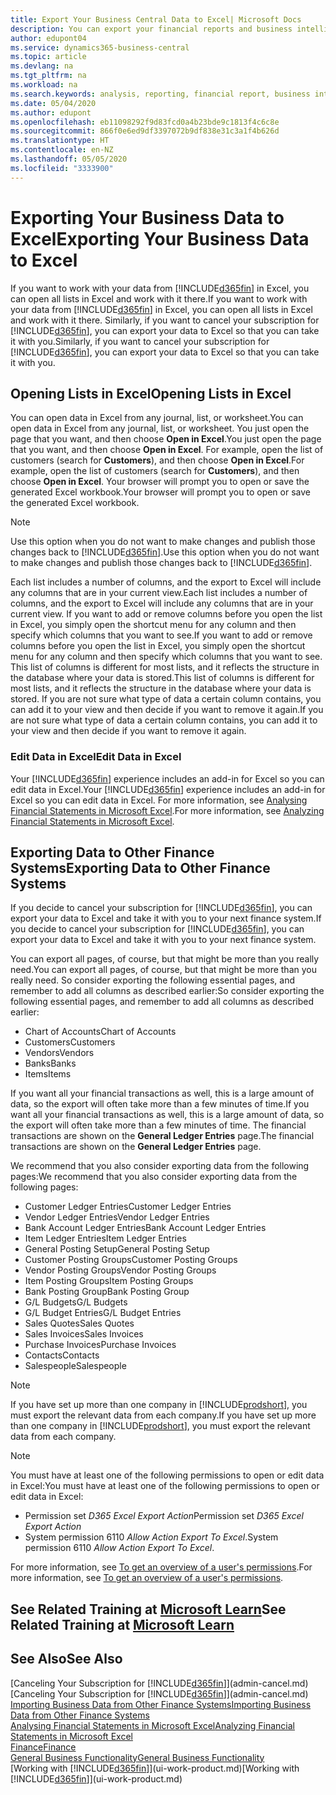 ```yaml
---
title: Export Your Business Central Data to Excel| Microsoft Docs
description: You can export your financial reports and business intelligence data from Business Central  to Excel, or open your data in Excel.
author: edupont04
ms.service: dynamics365-business-central
ms.topic: article
ms.devlang: na
ms.tgt_pltfrm: na
ms.workload: na
ms.search.keywords: analysis, reporting, financial report, business intelligence, BI, Excel
ms.date: 05/04/2020
ms.author: edupont
ms.openlocfilehash: eb11098292f9d83fcd0a4b23bde9c1813f4c6c8e
ms.sourcegitcommit: 866f0e6ed9df3397072b9df838e31c3a1f4b626d
ms.translationtype: HT
ms.contentlocale: en-NZ
ms.lasthandoff: 05/05/2020
ms.locfileid: "3333900"
---
```

# <a name="exporting-your-business-data-to-excel"></a><span data-ttu-id="c989f-103">Exporting Your Business Data to Excel</span><span class="sxs-lookup"><span data-stu-id="c989f-103">Exporting Your Business Data to Excel</span></span>
<span data-ttu-id="c989f-104">If you want to work with your data from [!INCLUDE[d365fin](includes/d365fin_md.md)] in Excel, you can open all lists in Excel and work with it there.</span><span class="sxs-lookup"><span data-stu-id="c989f-104">If you want to work with your data from [!INCLUDE[d365fin](includes/d365fin_md.md)] in Excel, you can open all lists in Excel and work with it there.</span></span> <span data-ttu-id="c989f-105">Similarly, if you want to cancel your subscription for [!INCLUDE[d365fin](includes/d365fin_md.md)], you can export your data to Excel so that you can take it with you.</span><span class="sxs-lookup"><span data-stu-id="c989f-105">Similarly, if you want to cancel your subscription for [!INCLUDE[d365fin](includes/d365fin_md.md)], you can export your data to Excel so that you can take it with you.</span></span>

## <a name="opening-lists-in-excel"></a><span data-ttu-id="c989f-106">Opening Lists in Excel</span><span class="sxs-lookup"><span data-stu-id="c989f-106">Opening Lists in Excel</span></span>
<span data-ttu-id="c989f-107">You can open data in Excel from any journal, list, or worksheet.</span><span class="sxs-lookup"><span data-stu-id="c989f-107">You can open data in Excel from any journal, list, or worksheet.</span></span> <span data-ttu-id="c989f-108">You just open the page that you want, and then choose **Open in Excel**.</span><span class="sxs-lookup"><span data-stu-id="c989f-108">You just open the page that you want, and then choose **Open in Excel**.</span></span> <span data-ttu-id="c989f-109">For example, open the list of customers (search for **Customers**), and then choose **Open in Excel**.</span><span class="sxs-lookup"><span data-stu-id="c989f-109">For example, open the list of customers (search for **Customers**), and then choose **Open in Excel**.</span></span> <span data-ttu-id="c989f-110">Your browser will prompt you to open or save the generated Excel workbook.</span><span class="sxs-lookup"><span data-stu-id="c989f-110">Your browser will prompt you to open or save the generated Excel workbook.</span></span>  

> [!NOTE]
> <span data-ttu-id="c989f-111">Use this option when you do not want to make changes and publish those changes back to [!INCLUDE[d365fin](includes/d365fin_md.md)].</span><span class="sxs-lookup"><span data-stu-id="c989f-111">Use this option when you do not want to make changes and publish those changes back to [!INCLUDE[d365fin](includes/d365fin_md.md)].</span></span>  

<span data-ttu-id="c989f-112">Each list includes a number of columns, and the export to Excel will include any columns that are in your current view.</span><span class="sxs-lookup"><span data-stu-id="c989f-112">Each list includes a number of columns, and the export to Excel will include any columns that are in your current view.</span></span> <span data-ttu-id="c989f-113">If you want to add or remove columns before you open the list in Excel, you simply open the shortcut menu for any column and then specify which columns that you want to see.</span><span class="sxs-lookup"><span data-stu-id="c989f-113">If you want to add or remove columns before you open the list in Excel, you simply open the shortcut menu for any column and then specify which columns that you want to see.</span></span> <span data-ttu-id="c989f-114">This list of columns is different for most lists, and it reflects the structure in the database where your data is stored.</span><span class="sxs-lookup"><span data-stu-id="c989f-114">This list of columns is different for most lists, and it reflects the structure in the database where your data is stored.</span></span> <span data-ttu-id="c989f-115">If you are not sure what type of data a certain column contains, you can add it to your view and then decide if you want to remove it again.</span><span class="sxs-lookup"><span data-stu-id="c989f-115">If you are not sure what type of data a certain column contains, you can add it to your view and then decide if you want to remove it again.</span></span>  

### <a name="edit-data-in-excel"></a><span data-ttu-id="c989f-116">Edit Data in Excel</span><span class="sxs-lookup"><span data-stu-id="c989f-116">Edit Data in Excel</span></span>
<span data-ttu-id="c989f-117">Your [!INCLUDE[d365fin](includes/d365fin_md.md)] experience includes an add-in for Excel so you can edit data in Excel.</span><span class="sxs-lookup"><span data-stu-id="c989f-117">Your [!INCLUDE[d365fin](includes/d365fin_md.md)] experience includes an add-in for Excel so you can edit data in Excel.</span></span> <span data-ttu-id="c989f-118">For more information, see [Analysing Financial Statements in Microsoft Excel](finance-analyze-excel.md).</span><span class="sxs-lookup"><span data-stu-id="c989f-118">For more information, see [Analyzing Financial Statements in Microsoft Excel](finance-analyze-excel.md).</span></span>  

## <a name="exporting-data-to-other-finance-systems"></a><span data-ttu-id="c989f-119">Exporting Data to Other Finance Systems</span><span class="sxs-lookup"><span data-stu-id="c989f-119">Exporting Data to Other Finance Systems</span></span>
<span data-ttu-id="c989f-120">If you decide to cancel your subscription for [!INCLUDE[d365fin](includes/d365fin_md.md)], you can export your data to Excel and take it with you to your next finance system.</span><span class="sxs-lookup"><span data-stu-id="c989f-120">If you decide to cancel your subscription for [!INCLUDE[d365fin](includes/d365fin_md.md)], you can export your data to Excel and take it with you to your next finance system.</span></span>  

<span data-ttu-id="c989f-121">You can export all pages, of course, but that might be more than you really need.</span><span class="sxs-lookup"><span data-stu-id="c989f-121">You can export all pages, of course, but that might be more than you really need.</span></span> <span data-ttu-id="c989f-122">So consider exporting the following essential pages, and remember to add all columns as described earlier:</span><span class="sxs-lookup"><span data-stu-id="c989f-122">So consider exporting the following essential pages, and remember to add all columns as described earlier:</span></span>  

* <span data-ttu-id="c989f-123">Chart of Accounts</span><span class="sxs-lookup"><span data-stu-id="c989f-123">Chart of Accounts</span></span>  
* <span data-ttu-id="c989f-124">Customers</span><span class="sxs-lookup"><span data-stu-id="c989f-124">Customers</span></span>  
* <span data-ttu-id="c989f-125">Vendors</span><span class="sxs-lookup"><span data-stu-id="c989f-125">Vendors</span></span>  
* <span data-ttu-id="c989f-126">Banks</span><span class="sxs-lookup"><span data-stu-id="c989f-126">Banks</span></span>  
* <span data-ttu-id="c989f-127">Items</span><span class="sxs-lookup"><span data-stu-id="c989f-127">Items</span></span>  

<span data-ttu-id="c989f-128">If you want all your financial transactions as well, this is a large amount of data, so the export will often take more than a few minutes of time.</span><span class="sxs-lookup"><span data-stu-id="c989f-128">If you want all your financial transactions as well, this is a large amount of data, so the export will often take more than a few minutes of time.</span></span> <span data-ttu-id="c989f-129">The financial transactions are shown on the **General Ledger Entries** page.</span><span class="sxs-lookup"><span data-stu-id="c989f-129">The financial transactions are shown on the **General Ledger Entries** page.</span></span>  

<span data-ttu-id="c989f-130">We recommend that you also consider exporting data from the following pages:</span><span class="sxs-lookup"><span data-stu-id="c989f-130">We recommend that you also consider exporting data from the following pages:</span></span>  

* <span data-ttu-id="c989f-131">Customer Ledger Entries</span><span class="sxs-lookup"><span data-stu-id="c989f-131">Customer Ledger Entries</span></span>  
* <span data-ttu-id="c989f-132">Vendor Ledger Entries</span><span class="sxs-lookup"><span data-stu-id="c989f-132">Vendor Ledger Entries</span></span>  
* <span data-ttu-id="c989f-133">Bank Account Ledger Entries</span><span class="sxs-lookup"><span data-stu-id="c989f-133">Bank Account Ledger Entries</span></span>  
* <span data-ttu-id="c989f-134">Item Ledger Entries</span><span class="sxs-lookup"><span data-stu-id="c989f-134">Item Ledger Entries</span></span>  
* <span data-ttu-id="c989f-135">General Posting Setup</span><span class="sxs-lookup"><span data-stu-id="c989f-135">General Posting Setup</span></span>  
* <span data-ttu-id="c989f-136">Customer Posting Groups</span><span class="sxs-lookup"><span data-stu-id="c989f-136">Customer Posting Groups</span></span>  
* <span data-ttu-id="c989f-137">Vendor Posting Groups</span><span class="sxs-lookup"><span data-stu-id="c989f-137">Vendor Posting Groups</span></span>  
* <span data-ttu-id="c989f-138">Item Posting Groups</span><span class="sxs-lookup"><span data-stu-id="c989f-138">Item Posting Groups</span></span>  
* <span data-ttu-id="c989f-139">Bank Posting Group</span><span class="sxs-lookup"><span data-stu-id="c989f-139">Bank Posting Group</span></span>  
* <span data-ttu-id="c989f-140">G/L Budgets</span><span class="sxs-lookup"><span data-stu-id="c989f-140">G/L Budgets</span></span>  
* <span data-ttu-id="c989f-141">G/L Budget Entries</span><span class="sxs-lookup"><span data-stu-id="c989f-141">G/L Budget Entries</span></span>  
* <span data-ttu-id="c989f-142">Sales Quotes</span><span class="sxs-lookup"><span data-stu-id="c989f-142">Sales Quotes</span></span>  
* <span data-ttu-id="c989f-143">Sales Invoices</span><span class="sxs-lookup"><span data-stu-id="c989f-143">Sales Invoices</span></span>  
* <span data-ttu-id="c989f-144">Purchase Invoices</span><span class="sxs-lookup"><span data-stu-id="c989f-144">Purchase Invoices</span></span>  
* <span data-ttu-id="c989f-145">Contacts</span><span class="sxs-lookup"><span data-stu-id="c989f-145">Contacts</span></span>  
* <span data-ttu-id="c989f-146">Salespeople</span><span class="sxs-lookup"><span data-stu-id="c989f-146">Salespeople</span></span>  

> [!NOTE]  
> <span data-ttu-id="c989f-147">If you have set up more than one company in [!INCLUDE[prodshort](includes/prodshort.md)], you must export the relevant data from each company.</span><span class="sxs-lookup"><span data-stu-id="c989f-147">If you have set up more than one company in [!INCLUDE[prodshort](includes/prodshort.md)], you must export the relevant data from each company.</span></span>

> [!NOTE]
> <span data-ttu-id="c989f-148">You must have at least one of the following permissions to open or edit data in Excel:</span><span class="sxs-lookup"><span data-stu-id="c989f-148">You must have at least one of the following permissions to open or edit data in Excel:</span></span>
>    - <span data-ttu-id="c989f-149">Permission set *D365 Excel Export Action*</span><span class="sxs-lookup"><span data-stu-id="c989f-149">Permission set *D365 Excel Export Action*</span></span>  
>    - <span data-ttu-id="c989f-150">System permission 6110 *Allow Action Export To Excel*.</span><span class="sxs-lookup"><span data-stu-id="c989f-150">System permission 6110 *Allow Action Export To Excel*.</span></span>  

<span data-ttu-id="c989f-151">For more information, see [To get an overview of a user's permissions](ui-define-granular-permissions.md#to-get-an-overview-of-a-users-permissions).</span><span class="sxs-lookup"><span data-stu-id="c989f-151">For more information, see [To get an overview of a user's permissions](ui-define-granular-permissions.md#to-get-an-overview-of-a-users-permissions).</span></span>

## <a name="see-related-training-at-microsoft-learn"></a><span data-ttu-id="c989f-152">See Related Training at [Microsoft Learn](/learn/modules/configure-powerbi-excel-dynamics-365-business-central/index)</span><span class="sxs-lookup"><span data-stu-id="c989f-152">See Related Training at [Microsoft Learn](/learn/modules/configure-powerbi-excel-dynamics-365-business-central/index)</span></span>

## <a name="see-also"></a><span data-ttu-id="c989f-153">See Also</span><span class="sxs-lookup"><span data-stu-id="c989f-153">See Also</span></span>
<span data-ttu-id="c989f-154">[Canceling Your Subscription for [!INCLUDE[d365fin](includes/d365fin_md.md)]](admin-cancel.md)</span><span class="sxs-lookup"><span data-stu-id="c989f-154">[Canceling Your Subscription for [!INCLUDE[d365fin](includes/d365fin_md.md)]](admin-cancel.md)</span></span>  
[<span data-ttu-id="c989f-155">Importing Business Data from Other Finance Systems</span><span class="sxs-lookup"><span data-stu-id="c989f-155">Importing Business Data from Other Finance Systems</span></span>](across-import-data-configuration-packages.md)  
[<span data-ttu-id="c989f-156">Analysing Financial Statements in Microsoft Excel</span><span class="sxs-lookup"><span data-stu-id="c989f-156">Analyzing Financial Statements in Microsoft Excel</span></span>](finance-analyze-excel.md)  
[<span data-ttu-id="c989f-157">Finance</span><span class="sxs-lookup"><span data-stu-id="c989f-157">Finance</span></span>](finance.md)  
[<span data-ttu-id="c989f-158">General Business Functionality</span><span class="sxs-lookup"><span data-stu-id="c989f-158">General Business Functionality</span></span>](ui-across-business-areas.md)  
<span data-ttu-id="c989f-159">[Working with [!INCLUDE[d365fin](includes/d365fin_md.md)]](ui-work-product.md)</span><span class="sxs-lookup"><span data-stu-id="c989f-159">[Working with [!INCLUDE[d365fin](includes/d365fin_md.md)]](ui-work-product.md)</span></span>  
